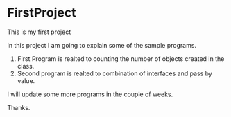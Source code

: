 # FirstProject
This is my first project

In this project I am going to explain some of the sample programs. 

1. First Program is realted to counting the number of objects created in the class.
2. Second program is realted to combination of interfaces and pass by value.


I will update some more programs in the couple of weeks.

Thanks.

